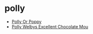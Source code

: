 # polly

 * [Polly Or Poppy](../index/p/polly-or-poppy-201051.json)
 * [Polly Welbys Excellent Chocolate Mou](../index/p/polly-welbys-excellent-chocolate-mou.json)
